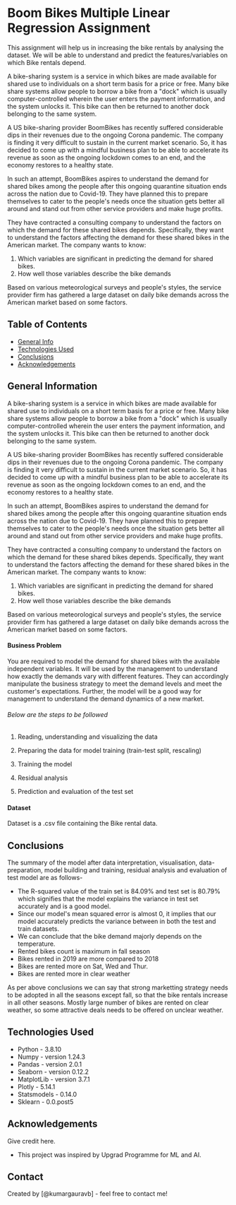# Boom Bikes Multiple Linear Regression Assignment

This assignment will help us in increasing the bike rentals by analysing the dataset. We will be able to understand and predict the features/variables on which Bike rentals depend.

A bike-sharing system is a service in which bikes are made available for shared use to individuals on a short term basis for a price or free. Many bike share systems allow people to borrow a bike from a "dock" which is usually computer-controlled wherein the user enters the payment information, and the system unlocks it. This bike can then be returned to another dock belonging to the same system.


A US bike-sharing provider BoomBikes has recently suffered considerable dips in their revenues due to the ongoing Corona pandemic. The company is finding it very difficult to sustain in the current market scenario. So, it has decided to come up with a mindful business plan to be able to accelerate its revenue as soon as the ongoing lockdown comes to an end, and the economy restores to a healthy state. 


In such an attempt, BoomBikes aspires to understand the demand for shared bikes among the people after this ongoing quarantine situation ends across the nation due to Covid-19. They have planned this to prepare themselves to cater to the people's needs once the situation gets better all around and stand out from other service providers and make huge profits.


They have contracted a consulting company to understand the factors on which the demand for these shared bikes depends. Specifically, they want to understand the factors affecting the demand for these shared bikes in the American market. The company wants to know:

1. Which variables are significant in predicting the demand for shared bikes.
2. How well those variables describe the bike demands

Based on various meteorological surveys and people's styles, the service provider firm has gathered a large dataset on daily bike demands across the American market based on some factors. 


## Table of Contents
* [General Info](#general-information)
* [Technologies Used](#technologies-used)
* [Conclusions](#conclusions)
* [Acknowledgements](#acknowledgements)

<!-- You can include any other section that is pertinent to your problem -->

## General Information
A bike-sharing system is a service in which bikes are made available for shared use to individuals on a short term basis for a price or free. Many bike share systems allow people to borrow a bike from a "dock" which is usually computer-controlled wherein the user enters the payment information, and the system unlocks it. This bike can then be returned to another dock belonging to the same system.


A US bike-sharing provider BoomBikes has recently suffered considerable dips in their revenues due to the ongoing Corona pandemic. The company is finding it very difficult to sustain in the current market scenario. So, it has decided to come up with a mindful business plan to be able to accelerate its revenue as soon as the ongoing lockdown comes to an end, and the economy restores to a healthy state. 


In such an attempt, BoomBikes aspires to understand the demand for shared bikes among the people after this ongoing quarantine situation ends across the nation due to Covid-19. They have planned this to prepare themselves to cater to the people's needs once the situation gets better all around and stand out from other service providers and make huge profits.


They have contracted a consulting company to understand the factors on which the demand for these shared bikes depends. Specifically, they want to understand the factors affecting the demand for these shared bikes in the American market. The company wants to know:

1. Which variables are significant in predicting the demand for shared bikes.
2. How well those variables describe the bike demands

Based on various meteorological surveys and people's styles, the service provider firm has gathered a large dataset on daily bike demands across the American market based on some factors. 

#### Business Problem
You are required to model the demand for shared bikes with the available independent variables. It will be used by the management to understand how exactly the demands vary with different features. They can accordingly manipulate the business strategy to meet the demand levels and meet the customer's expectations. Further, the model will be a good way for management to understand the demand dynamics of a new market. 

###### Below are the steps to be followed
1. Reading, understanding and visualizing the data

2. Preparing the data for model training (train-test split, rescaling)

3. Training the model

4. Residual analysis

5. Prediction and evaluation of the test set

#### Dataset
Dataset is a .csv file containing the Bike rental data.

<!-- You don't have to answer all the questions - just the ones relevant to your project. -->

## Conclusions
The summary of the model after data interpretation, visualisation, data-preparation, model building and training, residual analysis and evaluation of test model are as follows-
- The R-squared value of the train set is 84.09% and test set is 80.79% which signifies that the model explains the variance in test set accurately and is a good model.
- Since our model's mean squared error is almost 0, it implies that our model accurately predicts the variance between in both the test and train datasets.
- We can conclude that the bike demand majorly depends on the temperature.
- Rented bikes count is maximum in fall season
- Bikes rented in 2019 are more compared to 2018
- Bikes are rented more on Sat, Wed and Thur.
- Bikes are rented more in clear weather

As per above conclusions we can say that strong marketting strategy needs to be adopted in all the seasons except fall, so that the bike rentals increase in all other seasons. Mostly large number of bikes are rented on clear weather, so some attractive deals needs to be offered on unclear weather.

<!-- You don't have to answer all the questions - just the ones relevant to your project. -->


## Technologies Used
- Python - 3.8.10
- Numpy - version 1.24.3
- Pandas - version 2.0.1
- Seaborn - version 0.12.2
- MatplotLib - version 3.7.1
- Plotly - 5.14.1
- Statsmodels - 0.14.0
- Sklearn - 0.0.post5

<!-- As the libraries versions keep on changing, it is recommended to mention the version of library used in this project -->

## Acknowledgements
Give credit here.
- This project was inspired by Upgrad Programme for ML and AI.


## Contact
Created by [@kumargauravb] - feel free to contact me!


<!-- Optional -->
<!-- ## License -->
<!-- This project is open source and available under the [... License](). -->

<!-- You don't have to include all sections - just the one's relevant to your project -->
